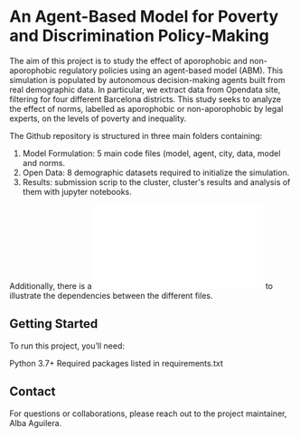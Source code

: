 # An Agent-Based Model for Poverty and Discrimination Policy-Making

The aim of this project is to study the effect of aporophobic and non-aporophobic regulatory policies using an agent-based model (ABM). This simulation is populated by autonomous decision-making agents built from real demographic data. In particular, we extract data from Opendata site, filtering for four different Barcelona districts. This study seeks to analyze the effect of norms, labelled as aporophobic or non-aporophobic by legal experts, on the levels of poverty and inequality. 

The Github repository is structured in three main folders containing: 

1. Model Formulation: 5 main code files (model, agent, city, data, model and norms. 
2. Open Data: 8 demographic datasets required to initialize the simulation.
3. Results: submission scrip to the cluster, cluster's results and analysis of them with jupyter notebooks. 

Additionally, there is a ![UML diagram](diagram.mmd) to illustrate the dependencies between the different files. 



## Getting Started 
To run this project, you’ll need:

Python 3.7+
Required packages listed in requirements.txt

## Contact

For questions or collaborations, please reach out to the project maintainer, Alba Aguilera.


